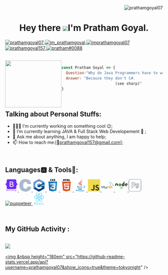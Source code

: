 <p align="right"> <img src="https://komarev.com/ghpvc/?username=prathamgoyal07&label=Profile%20views&color=0e75b6&style=flat" alt="prathamgoyal07"</p>

<h1 align="center">Hey there <img src="https://media.giphy.com/media/hvRJCLFzcasrR4ia7z/giphy.gif" width="25px">I'm Pratham Goyal.</h1>

<p align="left">
<a href="https://linkedin.com/in/prathamgoyal07" target="blank"><img align="center" src="https://raw.githubusercontent.com/peterthehan/peterthehan/master/assets/linkedin.svg" alt="prathamgoyal07" height="30" width="40" />
</a>
<a href="https://twitter.com/im_prathamgoyal" target="blank"><img align="center" src="https://raw.githubusercontent.com/peterthehan/peterthehan/master/assets/twitter.svg" alt="im_prathamgoyal" height="30" width="40" />
</a>
<a href="https://instagram.com/imprathamgoyal07" target="blank"><img align="center" src="https://cdn2.iconfinder.com/data/icons/social-icons-33/128/Instagram-128.png" alt="imprathamgoyal07" height="30" width="40" />
</a>
<a href="https://www.hackerrank.com/prathamgoyal157" target="blank"><img align="center" src="https://cdn4.iconfinder.com/data/icons/logos-and-brands/512/160_Hackerrank_logo_logos-128.png" alt="prathamgoyal157" height="30" width="40" />
</a>
<a href="https://discord.gg/pratham#0088" target="blank"><img align="center" src="https://raw.githubusercontent.com/peterthehan/peterthehan/master/assets/discord.svg" alt="pratham#0088" height="30" width="40" />
</a>
</p>



<br />


<img align='left' src="https://raw.githubusercontent.com/coderjojo/coderjojo/master/img/github.gif" height="150" width= "180">


```javascript
const Pratham Goyal => {
  Question:"Why do Java Programmers have to wear glasses?",
  Answer: "Because they don't C#.
                        (see sharp)"
}
```


<br/>


<h2 align="left">Talking about Personal Stuffs:</h2>

- 👨🏽‍💻 I’m currently working on something cool :wink:;
- 🌱 I’m currently learning JAVA & Full Stack Web Developement 🚀 ; 
- 💬 Ask me about anything, I am happy to help;
- 📫 How to reach me:[📧prathamgoyal157@gmail.com];


<br/>


<h2 align="left">Languages🅰️ & Tools🔧:</h2>
<p align="left"> 
<a href="https://getbootstrap.com" target="_blank"> <img src="https://raw.githubusercontent.com/devicons/devicon/master/icons/bootstrap/bootstrap-plain-wordmark.svg" alt="bootstrap" width="40" height="40"/> </a>
 <a href="https://www.cprogramming.com/" target="_blank"> <img src="https://raw.githubusercontent.com/devicons/devicon/master/icons/c/c-original.svg" alt="c" width="40" height="40"/> </a> 
 <a href="https://www.w3schools.com/cpp/" target="_blank"> <img src="https://raw.githubusercontent.com/devicons/devicon/master/icons/cplusplus/cplusplus-original.svg" alt="cplusplus" width="40" height="40"/> </a> <a href="https://www.w3schools.com/css/" target="_blank"> <img src="https://raw.githubusercontent.com/devicons/devicon/master/icons/css3/css3-original-wordmark.svg" alt="css3" width="40" height="40"/> </a>
<a href="https://www.w3.org/html/" target="_blank"> <img src="https://raw.githubusercontent.com/devicons/devicon/master/icons/html5/html5-original-wordmark.svg" alt="html5" width="40" height="40"/> </a>
<a href="https://www.java.com" target="_blank"> <img src="https://raw.githubusercontent.com/devicons/devicon/master/icons/java/java-original.svg" alt="java" width="40" height="40"/> </a> 
<a href="https://developer.mozilla.org/en-US/docs/Web/JavaScript" target="_blank"> <img src="https://raw.githubusercontent.com/devicons/devicon/master/icons/javascript/javascript-original.svg" alt="javascript" width="40" height="40"/> </a> 
<a href="https://www.mysql.com/" target="_blank"> <img src="https://raw.githubusercontent.com/devicons/devicon/master/icons/mysql/mysql-original-wordmark.svg" alt="mysql" width="40" height="40"/> </a> 
<a href="https://nodejs.org" target="_blank"> <img src="https://raw.githubusercontent.com/devicons/devicon/master/icons/nodejs/nodejs-original-wordmark.svg" alt="nodejs" width="40" height="40"/> </a> 
<a href="https://www.photoshop.com/en" target="_blank"> <img src="https://raw.githubusercontent.com/devicons/devicon/master/icons/photoshop/photoshop-line.svg" alt="photoshop" width="40" height="40"/> </a> 
<a href="https://github.com/puppeteer/puppeteer" target="_blank"> <img src="https://www.vectorlogo.zone/logos/pptrdev/pptrdev-official.svg" alt="puppeteer" width="40" height="40"/> </a> 
<a href="https://reactjs.org/" target="_blank"> <img src="https://raw.githubusercontent.com/devicons/devicon/master/icons/react/react-original-wordmark.svg" alt="react" width="40" height="40"/> </a> 
</p>

<br/>

<h2 align="left">My GitHub Activity :</h2>
<br/>

<a  href="https://github.com/prathamgoyal07">


<img  height="200em"  src="https://github-readme-stats.vercel.app/api/top-langs?username=prathamgoyal07&show_icons=true&theme=tokyonight" />

  

<img &nbsp height="180em"  src="https://github-readme-stats.vercel.app/api?username=prathamgoyal07&show_icons=true&theme=tokyonight" />

</a>
